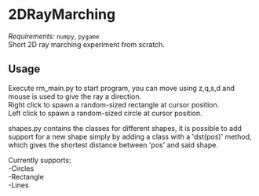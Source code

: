 # 2DRayMarching
*Requirements:* `numpy`, `pygame` <br/>
Short 2D ray marching experiment from scratch.

## Usage
Execute rm_main.py to start program, you can move using z,q,s,d and mouse is used to give the ray a direction. <br/>
Right click to spawn a random-sized rectangle at cursor position. <br/>
Left click to spawn a random-sized circle at cursor position.

shapes.py contains the classes for different shapes, it is possible to add support for a new shape simply by adding a class with a 'dst(pos)' method, which gives the shortest distance between 'pos' and said shape.

Currently supports: <br/>
-Circles <br/>
-Rectangle <br/>
-Lines
